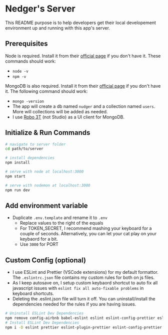 # Nedger's Server

This README purpose is to help developers get their local developement environment up and running with this app's server.

Prerequisites
--

Node is required. Install it from their [official page](https://nodejs.org/) if you don't have it. These commands should work:
- `node -v`
- `npm -v`

MongoDB is also required. Install it from their [official page](https://docs.mongodb.com/manual/installation/) if you don't have it. The following command should work:
- `mongo -version`
- The app will create a db named `nudger` and a collection named `users`. More will collections will be added as needed. 
- I use [Robo 3T](https://robomongo.org/) (not Studio) as a UI client for MongoDB.

Initialize & Run Commands
--

``` bash
# navigate to server folder
cd path/to/server

# install dependencies
npm install

# serve with node at localhost:3000
npm start

# serve with nodemon at localhost:3000
npm run dev

```

Add environment variable 
--

- Duplicate `.env.template` and rename it to `.env`
  - Replace values to the right of the equals
  - For TOKEN_SECRET, I recommend mashing your keyboard for a couple of seconds. Alternatively, you can let your cat play on your keybaord for a bit.
  - Use `3000` for PORT

Custom Config (optional) 
--
- I use ESLint and Prettier (VSCode extensions) for my default formattor. The `.eslintrc.json` file contains my custom rules for both on js files. 
- As I keep autosave on, I setup custom keybaord shortcut to auto fix all javascript issues with `eslint fix all auto-fixable problems` in keyboard shortcuts.
- Deleting the .eslint.json file will turn it off. You can uninstall/install the dependencies needed for the rules if you are having issues.
```bash
# Uninstall ESLint Dev Dependencies
npm remove config-airbnb babel-eslint eslint eslint-config-prettier eslint-config-airbnb eslint-plugin-html eslint-plugin-prettier eslint-plugin-import eslint-plugin-jsx-a11y eslint-plugin-react prettier eslint-plugin-react-hooks
# Install ESLint Dev Dependencies
npm i -D eslint prettier eslint-plugin-prettier eslint-config-prettier eslint-plugin-node eslint-config-node; npx install-peerdeps --dev eslint-config-airbnb
```
